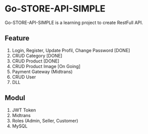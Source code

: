 # Go-STORE-API-SIMPLE
Go-STORE-API-SIMPLE is a learning project to create RestFull API.


## Feature
1. Login, Register, Update Profil, Change Password [DONE]
2. CRUD Category [DONE]
3. CRUD Product [DONE]
4. CRUD Product Image [On Going]
5. Payment Gateway (Midtrans)
6. CRUD User
7. DLL

## Modul
1. JWT Token
2. Midtrans
3. Roles (Admin, Seller, Customer)
4. MySQL
